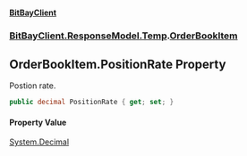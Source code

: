 #### [BitBayClient](./index.md 'index')
### [BitBayClient.ResponseModel.Temp](./BitBayClient-ResponseModel-Temp.md 'BitBayClient.ResponseModel.Temp').[OrderBookItem](./BitBayClient-ResponseModel-Temp-OrderBookItem.md 'BitBayClient.ResponseModel.Temp.OrderBookItem')
## OrderBookItem.PositionRate Property
Postion rate.  
```csharp
public decimal PositionRate { get; set; }
```
#### Property Value
[System.Decimal](https://docs.microsoft.com/en-us/dotnet/api/System.Decimal 'System.Decimal')  
